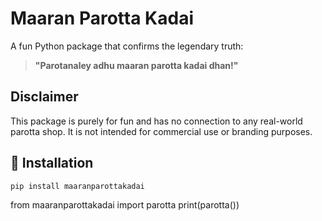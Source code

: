 # Maaran Parotta Kadai

A fun Python package that confirms the legendary truth:

> **"Parotanaley adhu maaran parotta kadai dhan!"**

## Disclaimer

This package is purely for fun and has no connection to any real-world parotta shop.
It is not intended for commercial use or branding purposes.

## 📌 Installation

```bash
pip install maaranparottakadai
```

from maaranparottakadai import parotta
print(parotta())
